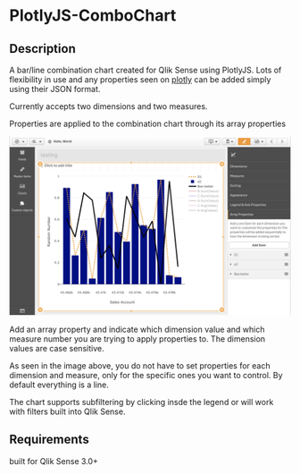 # PlotlyJS-ComboChart
## Description
A bar/line combination chart created for Qlik Sense using PlotlyJS. Lots of flexibility in use and any properties seen on 
[plotly](https://plot.ly/javascript/reference/) can be added simply using their JSON format. 

Currently accepts two dimensions and two measures.

Properties are applied to the combination chart through its array properties 

![array props](/ex0.png)

Add an array property and indicate which dimension value and which measure number you are trying to apply properties to. 
The dimension values are case sensitive.

As seen in the image above, you do not have to set properties for each dimension and measure, 
only for the specific ones you want to control. By default everything is a line. 

The chart supports subfiltering by clicking insde the legend or will work with filters built into Qlik Sense. 

## Requirements
built for Qlik Sense 3.0+
